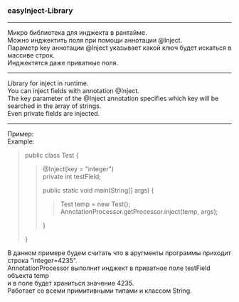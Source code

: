 ### easyInject-Library
___
Микро библиотека для инджекта в рантайме.  
Можно инджектить поля при помощи аннотации @Inject.  
Параметр key аннотации @Inject указывает какой ключ будет искаться в массиве строк.  
Инджектятся даже приватные поля.  
___
Library for inject in runtime.  
You can inject fields with annotation @Inject.  
The key parameter of the @Inject annotation specifies which key will be searched in the array of strings.  
Even private fields are injected.  
___
Пример:  
Example:  

> public class Test {  
>> @Inject(key = "integer")  
>> private int testField;  
>>
>> public static void main(String[] args) {  
>>> Test temp = new Test();  
>>> AnnotationProcessor.getProcessor.inject(temp, args);
>>
>> }  
>
> }<br/>

В данном примере будем считать что в аругменты программы приходит строка "integer=4235".  
AnnotationProcessor выполнит инджект в приватное поле testField объекта temp  
и в поле будет храниться значение 4235.  
Работает со всеми примитивными типами и классом String.  
